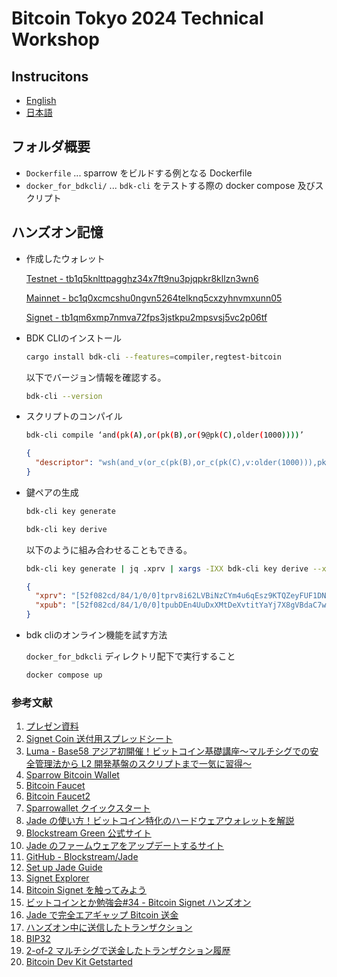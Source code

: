 # Bitcoin Tokyo 2024 Technical Workshop

## Instrucitons

- [English](https://docs.google.com/document/d/1uocAbHHI6CrIe6MWa6gdhoZLjpmh5HAsHUl0j6q9rKE/edit?usp=sharing)
- [日本語](https://docs.google.com/document/d/1okmvrc6Ll5USOApr1dtPRuQNoY_ppC5KyYURb35qmi0/edit?usp=sharing)

## フォルダ概要

- `Dockerfile` ... sparrow をビルドする例となる Dockerfile
- `docker_for_bdkcli/` ... `bdk-cli` をテストする際の docker compose 及びスクリプト

## ハンズオン記憶

- 作成したウォレット

  [Testnet - tb1q5knlttpagghz34x7ft9nu3pjqpkr8kllzn3wn6](https://blockstream.info/testnet/search?q=tb1q5knlttpagghz34x7ft9nu3pjqpkr8kllzn3wn6)

  [Mainnet - bc1q0xcmcshu0ngvn5264telknq5cxzyhnvmxunn05](https://blockstream.info/address/bc1q0xcmcshu0ngvn5264telknq5cxzyhnvmxunn05)

  [Signet - tb1qm6xmp7nmva72fps3jstkpu2mpsvsj5vc2p06tf](https://explorer.bc-2.jp/address/tb1qm6xmp7nmva72fps3jstkpu2mpsvsj5vc2p06tf)

- BDK CLIのインストール

  ```bash
  cargo install bdk-cli --features=compiler,regtest-bitcoin 
  ```

  以下でバージョン情報を確認する。

  ```bash
  bdk-cli --version
  ``` 

- スクリプトのコンパイル

  ```bash
  bdk-cli compile ‘and(pk(A),or(pk(B),or(9@pk(C),older(1000))))’
  ```

  ```json
  {
    "descriptor": "wsh(and_v(or_c(pk(B),or_c(pk(C),v:older(1000))),pk(A)))#d963x3qy"
  }
  ```

- 鍵ペアの生成

  ```bash
  bdk-cli key generate
  ```

  ```bash
  bdk-cli key derive 
  ```

  以下のように組み合わせることもできる。

  ```bash
  bdk-cli key generate | jq .xprv | xargs -IXX bdk-cli key derive --xprv XX --path='m/84'/1'/0'/0''
  ```

  ```json
  {
    "xprv": "[52f082cd/84/1/0/0]tprv8i62LVBiNzCYm4u6qEsz9KTQZeyFUF1DNKrxesjXu4T6Vjes3Qy18w3r7BdAeirDhB32jpmkzgMWnzdvRB3QLVCAVhNAWN7zx22goXG1AKv/*",
    "xpub": "[52f082cd/84/1/0/0]tpubDEn4UuDxXMtDeXvtitYaYj7X8gVBdaC7wdTjwPmqKLFVLDudfonbKRfiHLopHySXjScDg6dHwz4UdUmYS52n587XCVYiPgCGGvbGRDWVXxq/*"
  }
  ```

- bdk cliのオンライン機能を試す方法

  `docker_for_bdkcli` ディレクトリ配下で実行すること

  ```bash
  docker compose up 
  ```

### 参考文献

1. [プレゼン資料](https://docs.google.com/presentation/d/1Jnypr-KBHLR0baA3x8cVI6oYqIRPTkFAB7gHZ5hv-Gg/edit)
2. [Signet Coin 送付用スプレッドシート](https://docs.google.com/spreadsheets/d/16zmPVvdm%5C_yUHIRrUJrhJ9iWyzpTOzsdZxXcCtO4g5Yo/edit?usp=sharing)
3. [Luma - Base58 アジア初開催！ビットコイン基礎講座～マルチシグでの安全管理法から L2 開発基盤のスクリプトまで一気に習得～](https://lu.ma/6rw3uaxw?locale=ja)
4. [Sparrow Bitcoin Wallet](https://sparrowwallet.com/)
5. [Bitcoin Faucet](https://bitcoinfaucet.uo1.net/)
6. [Bitcoin Faucet2](https://coinfaucet.eu/en/btc-testnet/)
7. [Sparrowallet クイックスタート](https://sparrowwallet.net/ja/docs/quick-start/)
8. [Jade の使い方！ビットコイン特化のハードウェアウォレットを解説](https://bitcoin-zukan.com/practical/jade/)
9. [Blockstream Green 公式サイト](https://blockstream.com/green/)
10. [Jade のファームウェアをアップデートするサイト](https://jadefw.blockstream.com/upgrade/fwupgrade.html)
11. [GitHub - Blockstream/Jade](https://github.com/Blockstream/Jade)
12. [Set up Jade Guide](https://help.blockstream.com/hc/en-us/articles/19629901272345-Set-up-Jade)
13. [Signet Explorer](https://explorer.bc-2.jp/)
14. [Bitcoin Signet を触ってみよう](https://tech.hashport.io/1301/)
15. [ビットコインとか勉強会#34 - Bitcoin Signet ハンズオン](https://speakerdeck.com/shukob/bitcoin-signethanzuon)
16. [Jade で完全エアギャップ Bitcoin 送金](https://lostinbitcoin.jp/how-to/jadeairgapguide/)
17. [ハンズオン中に送信したトランザクション](https://mempool.space/signet/tx/224f69bf852662b5ac680bbcea64ee429bd20f71c45265494b28cf41fd9fac62)
18. [BIP32](https://github.com/bitcoin/bips/blob/master/bip-0032.mediawiki)
19. [2-of-2 マルチシグで送金したトランザクション履歴](https://mempool.space/signet/tx/a406fe0b1aeb88504fb3345c04fdcacf7b77bdcabbf82b744f0706e8283c809a)
20. [Bitcoin Dev Kit Getstarted](https://bitcoindevkit.org/getting-started/)
